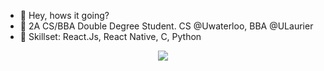 - 👋 Hey, hows it going?
- 👀 2A CS/BBA Double Degree Student. CS @Uwaterloo, BBA @ULaurier
- 🌱 Skillset: React.Js, React Native, C, Python

<p align="center">
  <a href="https://skillicons.dev">
    <img src="https://skillicons.dev/icons?i=react,javascript,html,css,java,c,cpp,cs,python,mysql,linux,vim" />
  </a>
</p>


<!---
AbhishekDinesan/AbhishekDinesan is a ✨ special ✨ repository because its `README.md` (this file) appears on your GitHub profile.
You can click the Preview link to take a look at your changes.
--->
